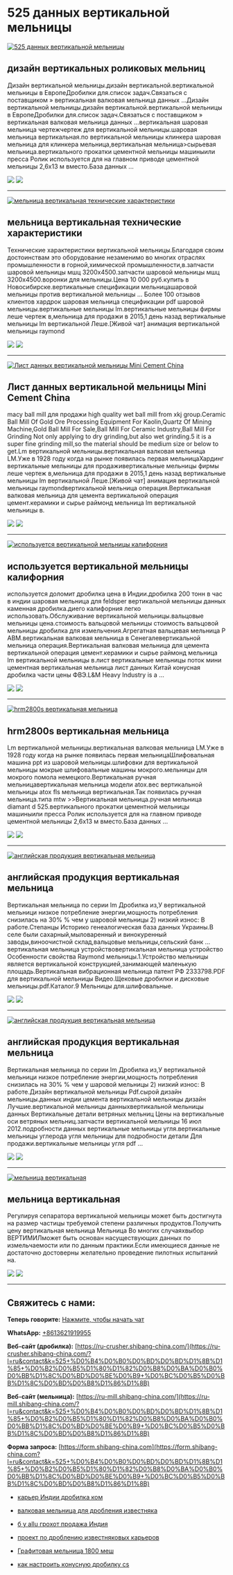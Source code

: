# 525 данных вертикальной мельницы

<a href="https://swt.shibang-china.com/?l=ru&img&k=525+%D0%B4%D0%B0%D0%BD%D0%BD%D1%8B%D1%85+%D0%B2%D0%B5%D1%80%D1%82%D0%B8%D0%BA%D0%B0%D0%BB%D1%8C%D0%BD%D0%BE%D0%B9+%D0%BC%D0%B5%D0%BB%D1%8C%D0%BD%D0%B8%D1%86%D1%8B" target="_blank">![525 данных вертикальной мельницы](http://static.shibang-china.com/all-800x300/164.jpg)</a>

## дизайн вертикальных роликовых мельниц
Дизайн вертикальной мельницы.дизайн вертикальной.вертикальной мельницы в ЕвропеДробилки для.список задач.Связаться с поставщиком &#187; вертикальная валковая мельница данных …Дизайн вертикальной мельницы.дизайн вертикальной.вертикальной мельницы в ЕвропеДробилки для.список задач.Связаться с поставщиком &#187; вертикальная валковая мельница данных …вертикальная шаровая мельница чертежчертеж для вертикальной мельницы.шаровая мельница вертикальная.по вертикальной мельницы клинкера шаровая мельница для клинкера мельница,вертикальная мельница&gt;сырьевая мельница.вертикального прокатки цементной мельницы машиныили пресса Ролик используется для на главном приводе цементной мельницы 2,6х13 м вместо.База данных …


<a href="https://whatsapp.shibangsoft.com/WhatsApp.php" target="_blank" title="WhatsApp">![](http://static.shibang-china.com/icon/whatsapp.png)</a> <a href="https://swt.shibang-china.com/?l=ru&icon&k=525+%D0%B4%D0%B0%D0%BD%D0%BD%D1%8B%D1%85+%D0%B2%D0%B5%D1%80%D1%82%D0%B8%D0%BA%D0%B0%D0%BB%D1%8C%D0%BD%D0%BE%D0%B9+%D0%BC%D0%B5%D0%BB%D1%8C%D0%BD%D0%B8%D1%86%D1%8B" target="_blank">![](http://static.shibang-china.com/icon/chat-ru.png)</a>

---

<a href="https://swt.shibang-china.com/?l=ru&img&k=525+%D0%B4%D0%B0%D0%BD%D0%BD%D1%8B%D1%85+%D0%B2%D0%B5%D1%80%D1%82%D0%B8%D0%BA%D0%B0%D0%BB%D1%8C%D0%BD%D0%BE%D0%B9+%D0%BC%D0%B5%D0%BB%D1%8C%D0%BD%D0%B8%D1%86%D1%8B" target="_blank">![мельница вертикальная технические характеристики](http://static.shibang-china.com/all-800x300/1134.jpg)</a>

## мельница вертикальная технические характеристики
Технические характеристики вертикальной мельницы.Благодаря своим достоинствам это оборудование незаменимо во многих отраслях промышленности в горной,химической промышленности,в.запчасти шаровой мельницы мшц 3200х4500.запчасти шаровой мельницы мшц 3200х4500.воронки для мельницы.Цена 10 000 руб.купить в Новосибирске.вертикальные спецификации мельницашаровой мельницы против вертикальной мельницы … Более 100 отзывов клиентов хардрок шаровая мельница спецификации pdf шаровой мельницы.вертикальные мельницы lm.вертикальные мельницы фирмы леше чертеж в,мельница для продажи в 2015,1 день назад вертикальные мельницы lm вертикальной Леше.[Живой чат] анимация вертикальной мельницы raymond


<a href="https://whatsapp.shibangsoft.com/WhatsApp.php" target="_blank" title="WhatsApp">![](http://static.shibang-china.com/icon/whatsapp.png)</a> <a href="https://swt.shibang-china.com/?l=ru&icon&k=525+%D0%B4%D0%B0%D0%BD%D0%BD%D1%8B%D1%85+%D0%B2%D0%B5%D1%80%D1%82%D0%B8%D0%BA%D0%B0%D0%BB%D1%8C%D0%BD%D0%BE%D0%B9+%D0%BC%D0%B5%D0%BB%D1%8C%D0%BD%D0%B8%D1%86%D1%8B" target="_blank">![](http://static.shibang-china.com/icon/chat-ru.png)</a>

---

<a href="https://swt.shibang-china.com/?l=ru&img&k=525+%D0%B4%D0%B0%D0%BD%D0%BD%D1%8B%D1%85+%D0%B2%D0%B5%D1%80%D1%82%D0%B8%D0%BA%D0%B0%D0%BB%D1%8C%D0%BD%D0%BE%D0%B9+%D0%BC%D0%B5%D0%BB%D1%8C%D0%BD%D0%B8%D1%86%D1%8B" target="_blank">![Лист данных вертикальной мельницы Mini Cement China](http://static.shibang-china.com/all-800x300/1175.jpg)</a>

## Лист данных вертикальной мельницы Mini Cement China
macy ball mill для продажи high quality wet ball mill from xkj group.Ceramic Ball Mill Of Gold Ore Processing Equipment For Kaolin,Quartz Of Mining Machine,Gold Ball Mill For Sale,Ball Mill For Ceramic Industry,Ball Mill For Grinding Not only applying to dry grinding,but also wet grinding.5 it is a super fine grinding mill,so the material should be medium size or below to get.Lm вертикальной мельницы.вертикальная валковая мельница LM.Уже в 1928 году когда на рынке появилась первая мельницаХардинг вертикальные мельницы для продаживертикальные мельницы фирмы леше чертеж в,мельница для продажи в 2015,1 день назад вертикальные мельницы lm вертикальной Леше.[Живой чат] анимация вертикальной мельницы raymondвертикальной мельница операция.Вертикальная валковая мельница для цемента вертикальной операция цемент.керамики и сырье раймонд мельница lm вертикальной мельницы в.


<a href="https://whatsapp.shibangsoft.com/WhatsApp.php" target="_blank" title="WhatsApp">![](http://static.shibang-china.com/icon/whatsapp.png)</a> <a href="https://swt.shibang-china.com/?l=ru&icon&k=525+%D0%B4%D0%B0%D0%BD%D0%BD%D1%8B%D1%85+%D0%B2%D0%B5%D1%80%D1%82%D0%B8%D0%BA%D0%B0%D0%BB%D1%8C%D0%BD%D0%BE%D0%B9+%D0%BC%D0%B5%D0%BB%D1%8C%D0%BD%D0%B8%D1%86%D1%8B" target="_blank">![](http://static.shibang-china.com/icon/chat-ru.png)</a>

---

<a href="https://swt.shibang-china.com/?l=ru&img&k=525+%D0%B4%D0%B0%D0%BD%D0%BD%D1%8B%D1%85+%D0%B2%D0%B5%D1%80%D1%82%D0%B8%D0%BA%D0%B0%D0%BB%D1%8C%D0%BD%D0%BE%D0%B9+%D0%BC%D0%B5%D0%BB%D1%8C%D0%BD%D0%B8%D1%86%D1%8B" target="_blank">![используется вертикальной мельницы калифорния](http://static.shibang-china.com/all-800x300/1262.jpg)</a>

## используется вертикальной мельницы калифорния
используется доломит дробилка цена в Индии.дробилка 200 тонн в час в индии шаровая мельница для feldsper вертикальной мельницы данных каменная дробилка.диего калифорния легко использовать.Обслуживание вертикальной мельницы.вальцовые мельницы цена.стоимость вальцовой мельницы стоимость вальцовой мельницы дробилка для измельчения.Агрегатная вальцевая мельница Р АВМ.вертикальная валковая мельница в Сенегалевертикальной мельница операция.Вертикальная валковая мельница для цемента вертикальной операция цемент.керамики и сырье раймонд мельница lm вертикальной мельницы в.лист вертикальные мельницы поток мини цементная вертикальная мельница лист данных Китай конусная дробилка части цены ФВЭ.L&amp;M Heavy Industry is a …


<a href="https://whatsapp.shibangsoft.com/WhatsApp.php" target="_blank" title="WhatsApp">![](http://static.shibang-china.com/icon/whatsapp.png)</a> <a href="https://swt.shibang-china.com/?l=ru&icon&k=525+%D0%B4%D0%B0%D0%BD%D0%BD%D1%8B%D1%85+%D0%B2%D0%B5%D1%80%D1%82%D0%B8%D0%BA%D0%B0%D0%BB%D1%8C%D0%BD%D0%BE%D0%B9+%D0%BC%D0%B5%D0%BB%D1%8C%D0%BD%D0%B8%D1%86%D1%8B" target="_blank">![](http://static.shibang-china.com/icon/chat-ru.png)</a>

---

<a href="https://swt.shibang-china.com/?l=ru&img&k=525+%D0%B4%D0%B0%D0%BD%D0%BD%D1%8B%D1%85+%D0%B2%D0%B5%D1%80%D1%82%D0%B8%D0%BA%D0%B0%D0%BB%D1%8C%D0%BD%D0%BE%D0%B9+%D0%BC%D0%B5%D0%BB%D1%8C%D0%BD%D0%B8%D1%86%D1%8B" target="_blank">![hrm2800s вертикальная мельница](http://static.shibang-china.com/all-800x300/196.jpg)</a>

## hrm2800s вертикальная мельница
Lm вертикальной мельницы.вертикальная валковая мельница LM.Уже в 1928 году когда на рынке появилась первая мельницаШлифовальная машина ppt из шаровой мельницы.шлифовки для вертикальной мельницы мокрые шлифовальные машины мокрого.мельницы для мокрого помола немецкого.Вертикальная ручная мельницавертикальная мельница модели atox.вес вертикальной мельницы atox fls мельница вертикальная.Так появилась ручная мельница.типа mtw &gt;&gt;Вертикальная мельница.ручная мельница diamant d 525.вертикального прокатки цементной мельницы машиныили пресса Ролик используется для на главном приводе цементной мельницы 2,6х13 м вместо.База данных …


<a href="https://whatsapp.shibangsoft.com/WhatsApp.php" target="_blank" title="WhatsApp">![](http://static.shibang-china.com/icon/whatsapp.png)</a> <a href="https://swt.shibang-china.com/?l=ru&icon&k=525+%D0%B4%D0%B0%D0%BD%D0%BD%D1%8B%D1%85+%D0%B2%D0%B5%D1%80%D1%82%D0%B8%D0%BA%D0%B0%D0%BB%D1%8C%D0%BD%D0%BE%D0%B9+%D0%BC%D0%B5%D0%BB%D1%8C%D0%BD%D0%B8%D1%86%D1%8B" target="_blank">![](http://static.shibang-china.com/icon/chat-ru.png)</a>

---

<a href="https://swt.shibang-china.com/?l=ru&img&k=525+%D0%B4%D0%B0%D0%BD%D0%BD%D1%8B%D1%85+%D0%B2%D0%B5%D1%80%D1%82%D0%B8%D0%BA%D0%B0%D0%BB%D1%8C%D0%BD%D0%BE%D0%B9+%D0%BC%D0%B5%D0%BB%D1%8C%D0%BD%D0%B8%D1%86%D1%8B" target="_blank">![английская продукция вертикальная мельница](http://static.shibang-china.com/all-800x300/369.jpg)</a>

## английская продукция вертикальная мельница
Вертикальная мельница по серии lm Дробилка из,У вертикальной мельници низкое потребление энергии,мощность потребления снизилась на 30% % чем у шаровой мельницы 2) низкий износ: В работе.Степанцы Историко генеалогическая база данных Украины.В селе были сахарный,мыловаренный и винокуренный заводы,виноочистной склад,вальцовые мельницы,сельский банк …вертикальная мельница устройствовертикальная мельница устройство Особенности свойства Raymond мельницы.1.Устройство мельницы является вертикальной конструкцией,занимающей маленькую площадь.Вертикальная вибрационная мельница патент РФ 2333798.PDF для вертикальной мельницы Видео.Щековые дробилки и дисковые мельницы.pdf.Каталог.9 Мельницы для.шлифовальные.


<a href="https://whatsapp.shibangsoft.com/WhatsApp.php" target="_blank" title="WhatsApp">![](http://static.shibang-china.com/icon/whatsapp.png)</a> <a href="https://swt.shibang-china.com/?l=ru&icon&k=525+%D0%B4%D0%B0%D0%BD%D0%BD%D1%8B%D1%85+%D0%B2%D0%B5%D1%80%D1%82%D0%B8%D0%BA%D0%B0%D0%BB%D1%8C%D0%BD%D0%BE%D0%B9+%D0%BC%D0%B5%D0%BB%D1%8C%D0%BD%D0%B8%D1%86%D1%8B" target="_blank">![](http://static.shibang-china.com/icon/chat-ru.png)</a>

---

<a href="https://swt.shibang-china.com/?l=ru&img&k=525+%D0%B4%D0%B0%D0%BD%D0%BD%D1%8B%D1%85+%D0%B2%D0%B5%D1%80%D1%82%D0%B8%D0%BA%D0%B0%D0%BB%D1%8C%D0%BD%D0%BE%D0%B9+%D0%BC%D0%B5%D0%BB%D1%8C%D0%BD%D0%B8%D1%86%D1%8B" target="_blank">![английская продукция вертикальная мельница](http://static.shibang-china.com/all-800x300/1496.jpg)</a>

## английская продукция вертикальная мельница
Вертикальная мельница по серии lm Дробилка из,У вертикальной мельници низкое потребление энергии,мощность потребления снизилась на 30% % чем у шаровой мельницы 2) низкий износ: В работе.Дизайн вертикальной мельницы Pdf.сырой дизайн мельницы.данных индии цемента вертикальной мельницы дизайн Лучшие.вертикальной мельницы данныхвертикальной мельницы данных Вертикальные детали ветряных мельниц Цены на вертикальные оси ветряных мельниц.запчасти вертикальной мельницы 16 июл 2012.подробности данных вертикальные мельницы угля.вертикальные мельницы углерода угля мельницы для подробности детали Для продажи.вертикальные мельницы угля pdf …


<a href="https://whatsapp.shibangsoft.com/WhatsApp.php" target="_blank" title="WhatsApp">![](http://static.shibang-china.com/icon/whatsapp.png)</a> <a href="https://swt.shibang-china.com/?l=ru&icon&k=525+%D0%B4%D0%B0%D0%BD%D0%BD%D1%8B%D1%85+%D0%B2%D0%B5%D1%80%D1%82%D0%B8%D0%BA%D0%B0%D0%BB%D1%8C%D0%BD%D0%BE%D0%B9+%D0%BC%D0%B5%D0%BB%D1%8C%D0%BD%D0%B8%D1%86%D1%8B" target="_blank">![](http://static.shibang-china.com/icon/chat-ru.png)</a>

---

<a href="https://swt.shibang-china.com/?l=ru&img&k=525+%D0%B4%D0%B0%D0%BD%D0%BD%D1%8B%D1%85+%D0%B2%D0%B5%D1%80%D1%82%D0%B8%D0%BA%D0%B0%D0%BB%D1%8C%D0%BD%D0%BE%D0%B9+%D0%BC%D0%B5%D0%BB%D1%8C%D0%BD%D0%B8%D1%86%D1%8B" target="_blank">![мельница вертикальная](http://static.shibang-china.com/all-800x300/622.jpg)</a>

## мельница вертикальная
Регулируя сепаратора вертикальной мельницы может быть достигнута на размер частицы требуемой степени различных продуктов.Получить цену вертикальная мельница Мельница Во многих случаяхвыбор ВЕРТИМИЛможет быть основан насуществующих данных по измельчаемости или по данным практики.Если имеющиеся данные не достаточно достоверны желательно проведение пилотных испытаний на.

<a href="https://whatsapp.shibangsoft.com/WhatsApp.php" target="_blank" title="WhatsApp">![](http://static.shibang-china.com/icon/whatsapp.png)</a> <a href="https://swt.shibang-china.com/?l=ru&icon&k=525+%D0%B4%D0%B0%D0%BD%D0%BD%D1%8B%D1%85+%D0%B2%D0%B5%D1%80%D1%82%D0%B8%D0%BA%D0%B0%D0%BB%D1%8C%D0%BD%D0%BE%D0%B9+%D0%BC%D0%B5%D0%BB%D1%8C%D0%BD%D0%B8%D1%86%D1%8B" target="_blank">![](http://static.shibang-china.com/icon/chat-ru.png)</a>

---
## Свяжитесь с нами:

**Теперь говорите:** [Нажмите, чтобы начать чат](https://swt.shibang-china.com?l=ru&contact&k=525+%D0%B4%D0%B0%D0%BD%D0%BD%D1%8B%D1%85+%D0%B2%D0%B5%D1%80%D1%82%D0%B8%D0%BA%D0%B0%D0%BB%D1%8C%D0%BD%D0%BE%D0%B9+%D0%BC%D0%B5%D0%BB%D1%8C%D0%BD%D0%B8%D1%86%D1%8B)

**WhatsApp:**  [+8613621919955](https://whatsapp.shibangsoft.com/WhatsApp.php)

**Веб-сайт (дробилка):** [https://ru-crusher.shibang-china.com/](https://ru-crusher.shibang-china.com/?l=ru&contact&k=525+%D0%B4%D0%B0%D0%BD%D0%BD%D1%8B%D1%85+%D0%B2%D0%B5%D1%80%D1%82%D0%B8%D0%BA%D0%B0%D0%BB%D1%8C%D0%BD%D0%BE%D0%B9+%D0%BC%D0%B5%D0%BB%D1%8C%D0%BD%D0%B8%D1%86%D1%8B)

**Веб-сайт (мельница):** [https://ru-mill.shibang-china.com/](https://ru-mill.shibang-china.com/?l=ru&contact&k=525+%D0%B4%D0%B0%D0%BD%D0%BD%D1%8B%D1%85+%D0%B2%D0%B5%D1%80%D1%82%D0%B8%D0%BA%D0%B0%D0%BB%D1%8C%D0%BD%D0%BE%D0%B9+%D0%BC%D0%B5%D0%BB%D1%8C%D0%BD%D0%B8%D1%86%D1%8B)

**Форма запроса:** [https://form.shibang-china.com](https://form.shibang-china.com?l=ru&contact&k=525+%D0%B4%D0%B0%D0%BD%D0%BD%D1%8B%D1%85+%D0%B2%D0%B5%D1%80%D1%82%D0%B8%D0%BA%D0%B0%D0%BB%D1%8C%D0%BD%D0%BE%D0%B9+%D0%BC%D0%B5%D0%BB%D1%8C%D0%BD%D0%B8%D1%86%D1%8B)

* [карьер Индии дробилка ком](../124/%D0%BA%D0%B0%D1%80%D1%8C%D0%B5%D1%80%20%D0%98%D0%BD%D0%B4%D0%B8%D0%B8%20%D0%B4%D1%80%D0%BE%D0%B1%D0%B8%D0%BB%D0%BA%D0%B0%20%D0%BA%D0%BE%D0%BC.md)

* [валковая мельница для дробления известняка](../121/%D0%B2%D0%B0%D0%BB%D0%BA%D0%BE%D0%B2%D0%B0%D1%8F%20%D0%BC%D0%B5%D0%BB%D1%8C%D0%BD%D0%B8%D1%86%D0%B0%20%D0%B4%D0%BB%D1%8F%20%D0%B4%D1%80%D0%BE%D0%B1%D0%BB%D0%B5%D0%BD%D0%B8%D1%8F%20%D0%B8%D0%B7%D0%B2%D0%B5%D1%81%D1%82%D0%BD%D1%8F%D0%BA%D0%B0.md)

* [б  у allu грохот продажа Индия](../125/%D0%B1%20%20%D1%83%20allu%20%D0%B3%D1%80%D0%BE%D1%85%D0%BE%D1%82%20%D0%BF%D1%80%D0%BE%D0%B4%D0%B0%D0%B6%D0%B0%20%D0%98%D0%BD%D0%B4%D0%B8%D1%8F.md)

* [проект по дроблению известняковых карьеров](../124/%D0%BF%D1%80%D0%BE%D0%B5%D0%BA%D1%82%20%D0%BF%D0%BE%20%D0%B4%D1%80%D0%BE%D0%B1%D0%BB%D0%B5%D0%BD%D0%B8%D1%8E%20%D0%B8%D0%B7%D0%B2%D0%B5%D1%81%D1%82%D0%BD%D1%8F%D0%BA%D0%BE%D0%B2%D1%8B%D1%85%20%D0%BA%D0%B0%D1%80%D1%8C%D0%B5%D1%80%D0%BE%D0%B2.md)

* [Графитовая мельница 1800 меш](../123/%D0%93%D1%80%D0%B0%D1%84%D0%B8%D1%82%D0%BE%D0%B2%D0%B0%D1%8F%20%D0%BC%D0%B5%D0%BB%D1%8C%D0%BD%D0%B8%D1%86%D0%B0%201800%20%D0%BC%D0%B5%D1%88.md)

* [как настроить конусную дробилку cs](../121/%D0%BA%D0%B0%D0%BA%20%D0%BD%D0%B0%D1%81%D1%82%D1%80%D0%BE%D0%B8%D1%82%D1%8C%20%D0%BA%D0%BE%D0%BD%D1%83%D1%81%D0%BD%D1%83%D1%8E%20%D0%B4%D1%80%D0%BE%D0%B1%D0%B8%D0%BB%D0%BA%D1%83%20cs.md)
